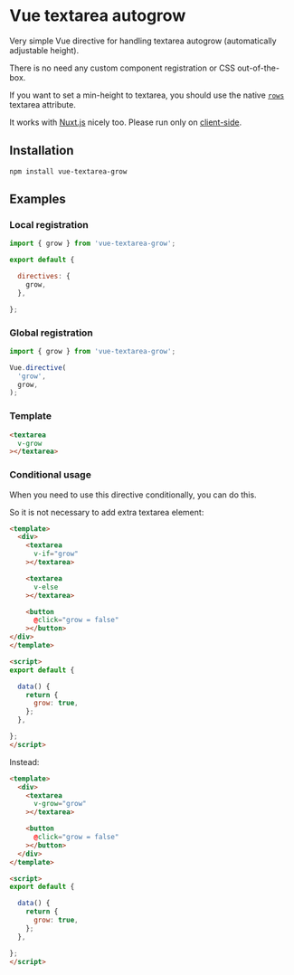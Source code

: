# Vue textarea autogrow

Very simple Vue directive for handling textarea autogrow (automatically adjustable height).

There is no need any custom component registration or CSS out-of-the-box.

If you want to set a min-height to textarea, you should use the native [`rows`](https://developer.mozilla.org/en-US/docs/Web/HTML/Element/textarea#attr-rows) textarea attribute.

It works with [Nuxt.js](https://nuxtjs.org/) nicely too. Please run only on [client-side](https://nuxtjs.org/docs/2.x/directory-structure/plugins#object-syntax).

## Installation

```
npm install vue-textarea-grow
```

## Examples

### Local registration

```javascript
import { grow } from 'vue-textarea-grow';

export default {

  directives: {
    grow,
  },

};
```

### Global registration

```javascript
import { grow } from 'vue-textarea-grow';

Vue.directive(
  'grow',
  grow,
);
```


### Template

```html
<textarea
  v-grow
></textarea>
```

### Conditional usage

When you need to use this directive conditionally, you can do this.

So it is not necessary to add extra textarea element:

```html
<template>
  <div>
    <textarea
      v-if="grow"
    ></textarea>

    <textarea
      v-else
    ></textarea>

    <button
      @click="grow = false"
    ></button>
</div>
</template>

<script>
export default {

  data() {
    return {
      grow: true,
    };
  },

};
</script>
```

Instead:

```html
<template>
  <div>
    <textarea
      v-grow="grow"
    ></textarea>

    <button
      @click="grow = false"
    ></button>
  </div>
</template>

<script>
export default {

  data() {
    return {
      grow: true,
    };
  },

};
</script>
```
